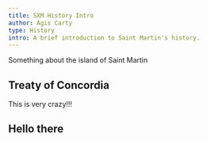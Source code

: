 ```yaml
---
title: SXM History Intro
author: Agis Carty
type: History
intro: A brief introduction to Saint Martin's history.
---
```


Something about the island of Saint Martin

## Treaty of Concordia

This is very crazy!!!

## Hello there
